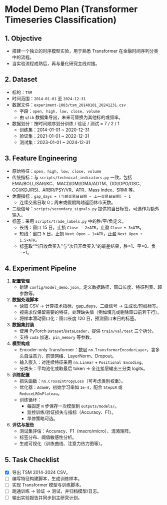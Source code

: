 # Model Demo Plan (Transformer Timeseries Classification)

## 1. Objective
- 搭建一个独立的时序模型实验，用于熟悉 Transformer 在金融时间序列分类中的流程。
- 当实验流程成熟后，再与量化研究主线对接。

## 2. Dataset
- 标的：`TSM`
- 时间范围：`2014-01-01` 至 `2024-12-31`
- 数据文件：`experiment-1003/tsm_20140101_20241231.csv`
  - 字段：`open, high, low, close, volume`
  - 由 `qlib` 数据集导出，未来可替换为其他标的或频率。
- 数据划分：按时间顺序划分训练 / 验证 / 测试 = 7 / 2 / 1
  - 训练集：2014-01-01 ~ 2020-12-31
  - 验证集：2021-01-01 ~ 2022-12-31
  - 测试集：2023-01-01 ~ 2024-12-31

## 3. Feature Engineering
- 原始特征：`open, high, low, close, volume`
- 传统指标：与 `scripts/technical_indicators.py` 一致，包括 EMA/BOLL/SAR/KC、MACD/DMI/DMA/ADTM、DDI/DPO/OSC、CCI/KDJ/RSI、ARBR/PSY/VR、ATR、Mass Index、SRMI 等。
- 休假指标：`gap_days = (当前交易日日期 − 上一交易日日期) − 1`
  - 连续交易日取 0；周末或假期跨越返回休市天数。
- 二级信号：`scripts/secondary_signals.py` 提供的当日标签，可选作为额外输入。
- 标签：采用 `scripts/trade_labels.py` 中的胜/平/负定义。
  - 长线：窗口 15 日，止损 `Close − 2×ATR`，止盈 `Close + 3×ATR`。
  - 短线：窗口 5 日，止损 `Next Open − 1×ATR`，止盈 `Next Open + 1.5×ATR`。
  - 标签取“当日收盘买入”与“次日开盘买入”的最差结果，胜=1、平=0、负=−1。

## 4. Experiment Pipeline
1. **配置管理**
   - 新建 `config/model_demo.json`，定义数据路径、窗口长度、特征列表、超参数等。
2. **数据处理脚本**
   - 读取 CSV → 计算技术指标、gap_days、二级信号 → 生成长/短线标签。
   - 视需求仅保留需要的特征，处理缺失值（例如填充或剔除窗口前若干行）。
   - 将样本滑动窗口化：窗口长度 120 日，预测窗口末日的标签。
3. **数据集封装**
   - 使用 PyTorch `Dataset`/`DataLoader`，提供 `train/val/test` 三个拆分。
   - 支持 `cuda` 加速、`pin_memory` 等参数。
4. **模型构成**
   - Encoder-only Transformer：数层 `nn.TransformerEncoderLayer`，含多头自注意力、前馈网络、LayerNorm、Dropout。
   - 输入嵌入：对连续特征采用 `nn.Linear` + `Positional Encoding`。
   - 分类头：平均池化或取最后 token → 全连接层输出三分类 logits。
5. **训练配置**
   - 损失函数：`nn.CrossEntropyLoss`（可考虑类别权重）。
   - 优化器：`AdamW`，初始学习率如 `1e-4`，配合 `StepLR` 或 `ReduceLROnPlateau`。
   - 训练循环：
     - 每固定 `N` 步保存一次模型到 `outputs/models/`。
     - 监控训练/验证损失与指标（Accuracy、F1）。
     - 早停策略可选。
6. **评估与报告**
   - 测试集评估：Accuracy、F1（macro/micro）、混淆矩阵。
   - 标签分布、阈值敏感性分析。
   - 生成可视化（训练曲线、注意力热力图等）。

## 5. Task Checklist
- [x] 导出 TSM 2014-2024 CSV。
- [ ] 编写特征构建脚本，生成训练样本。
- [ ] 实现 Transformer 模型与训练脚本。
- [ ] 跑通训练 → 验证 → 测试，并归档模型/日志。
- [ ] 输出实验报告并同步到主研究计划。
